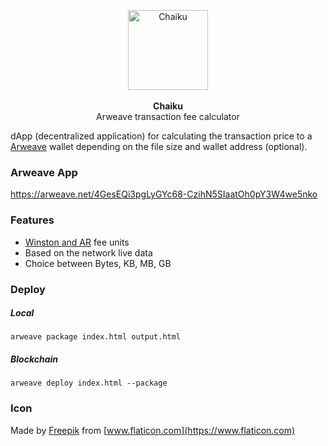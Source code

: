 <p align="center">
    <img src="https://raw.githubusercontent.com/sergejmueller/chaiku/master/chaiku.png" width="128" height="128" alt="Chaiku">
    <br>
    <br>
    <b>Chaiku</b>
    <br>
    Arweave transaction fee calculator
</p>

dApp (decentralized application) for calculating the transaction price to a [Arweave](https://www.arweave.org) wallet depending on the file size and wallet address (optional).

### Arweave App
https://arweave.net/4GesEQi3pgLyGYc68-CzihN5SIaatOh0pY3W4we5nko

### Features
* [Winston and AR](https://docs.arweave.org/developers/server/http-api#ar-and-winston) fee units
* Based on the network live data
* Choice between Bytes, KB, MB, GB


### Deploy

##### Local
```
arweave package index.html output.html
```

##### Blockchain
```
arweave deploy index.html --package
```


### Icon
Made by [Freepik](https://www.freepik.com) from [www.flaticon.com](https://www.flaticon.com)
